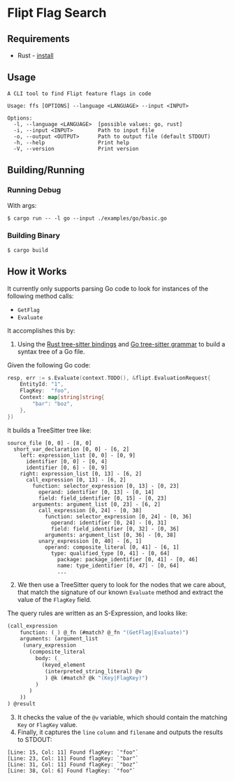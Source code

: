 # Flipt Flag Search

## Requirements

- Rust - [install](https://rustup.rs/)

## Usage

```console
A CLI tool to find Flipt feature flags in code

Usage: ffs [OPTIONS] --language <LANGUAGE> --input <INPUT>

Options:
  -l, --language <LANGUAGE>  [possible values: go, rust]
  -i, --input <INPUT>        Path to input file
  -o, --output <OUTPUT>      Path to output file (default STDOUT)
  -h, --help                 Print help
  -V, --version              Print version
```

## Building/Running

### Running Debug

With args:

`$ cargo run -- -l go --input ./examples/go/basic.go`

### Building Binary

`$ cargo build`

## How it Works

It currently only supports parsing Go code to look for instances of the following method calls:

- `GetFlag`
- `Evaluate`

It accomplishes this by:

1. Using the [Rust tree-sitter bindings](https://github.com/tree-sitter/tree-sitter/tree/master/lib/binding_rust) and [Go tree-sitter grammar](https://github.com/tree-sitter/tree-sitter-go) to build a syntax tree of a Go file.

Given the following Go code:

```go
resp, err := s.Evaluate(context.TODO(), &flipt.EvaluationRequest{
	EntityId: "1",
	FlagKey:  "foo",
	Context: map[string]string{
		"bar": "boz",
	},
})
```

It builds a TreeSitter tree like:

```
source_file [0, 0] - [8, 0]
  short_var_declaration [0, 0] - [6, 2]
    left: expression_list [0, 0] - [0, 9]
      identifier [0, 0] - [0, 4]
      identifier [0, 6] - [0, 9]
    right: expression_list [0, 13] - [6, 2]
      call_expression [0, 13] - [6, 2]
        function: selector_expression [0, 13] - [0, 23]
          operand: identifier [0, 13] - [0, 14]
          field: field_identifier [0, 15] - [0, 23]
        arguments: argument_list [0, 23] - [6, 2]
          call_expression [0, 24] - [0, 38]
            function: selector_expression [0, 24] - [0, 36]
              operand: identifier [0, 24] - [0, 31]
              field: field_identifier [0, 32] - [0, 36]
            arguments: argument_list [0, 36] - [0, 38]
          unary_expression [0, 40] - [6, 1]
            operand: composite_literal [0, 41] - [6, 1]
              type: qualified_type [0, 41] - [0, 64]
                package: package_identifier [0, 41] - [0, 46]
                name: type_identifier [0, 47] - [0, 64]
                ...
```

2. We then use a TreeSitter query to look for the nodes that we care about, that match the signature of our known `Evaluate` method and extract the value of the `FlagKey` field.

The query rules are written as an S-Expression, and looks like:

```scheme
(call_expression
	function: (_) @_fn (#match? @_fn "(GetFlag|Evaluate)")
    arguments: (argument_list
     (unary_expression
       (composite_literal
         body: (_
           (keyed_element 
            (interpreted_string_literal) @v
            ) @k (#match? @k "(Key|FlagKey)")
         )         
       )
	)) 
) @result
```

3. It checks the value of the `@v` variable, which should contain the matching `Key` or `FlagKey` value.
4. Finally, it captures the `line` `column` and `filename` and outputs the results to STDOUT:

```
[Line: 15, Col: 11] Found flagKey: `"foo"`
[Line: 23, Col: 11] Found flagKey: `"bar"`
[Line: 31, Col: 11] Found flagKey: `"boz"`
[Line: 38, Col: 6] Found flagKey: `"foo"`
```
